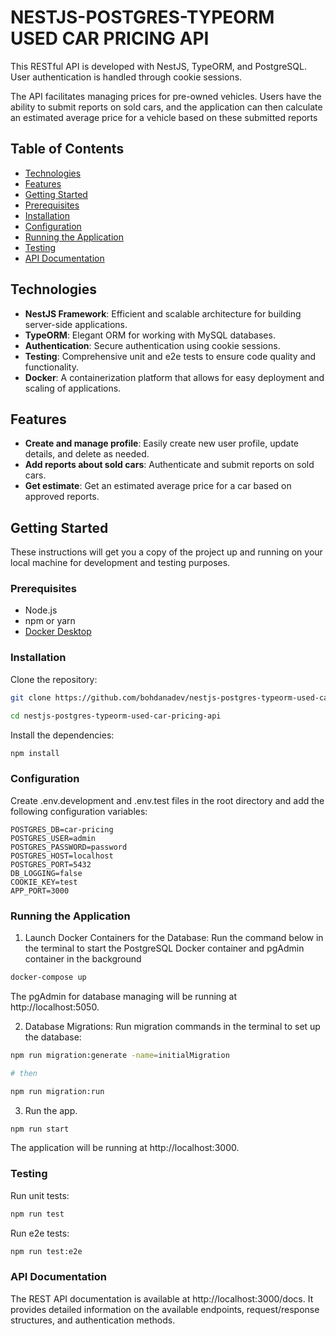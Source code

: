 # NESTJS-POSTGRES-TYPEORM USED CAR PRICING API
This RESTful API is developed with NestJS, TypeORM, and PostgreSQL. User authentication is handled through cookie sessions.

The API facilitates managing prices for pre-owned vehicles. Users have the ability to submit reports on sold cars, and the application can then calculate an estimated average price for a vehicle based on these submitted reports

## Table of Contents
- [Technologies](#technologies)
- [Features](#features)
- [Getting Started](#getting-started)
- [Prerequisites](#prerequisites)
- [Installation](#installation)
- [Configuration](#configuration)
- [Running the Application](#running-the-application)
- [Testing](#testing)
- [API Documentation](#api-documentation)

## Technologies
- **NestJS Framework**: Efficient and scalable architecture for building server-side applications.
- **TypeORM**: Elegant ORM for working with MySQL databases.
- **Authentication**: Secure authentication using cookie sessions.
- **Testing**: Comprehensive unit and e2e tests to ensure code quality and functionality.
- **Docker**: A containerization platform that allows for easy deployment and scaling of applications.

## Features
- **Create and manage profile**: Easily create new user profile, update details, and delete as needed.
- **Add reports about sold cars**: Authenticate and submit reports on sold cars.
- **Get estimate**:  Get an estimated average price for a car based on approved reports.


## Getting Started
These instructions will get you a copy of the project up and running on your local machine for development and testing purposes.

### Prerequisites
- Node.js
- npm or yarn
- [Docker Desktop](https://www.docker.com/products/docker-desktop/)

### Installation
Clone the repository:

```bash
git clone https://github.com/bohdanadev/nestjs-postgres-typeorm-used-car-pricing-api

cd nestjs-postgres-typeorm-used-car-pricing-api
```

Install the dependencies:

```bash
npm install

```

### Configuration
Create .env.development and .env.test files in the root directory and add the following configuration variables:

```.env
POSTGRES_DB=car-pricing
POSTGRES_USER=admin
POSTGRES_PASSWORD=password
POSTGRES_HOST=localhost
POSTGRES_PORT=5432
DB_LOGGING=false
COOKIE_KEY=test
APP_PORT=3000
```

### Running the Application


1. Launch Docker Containers for the Database: Run the command below in the terminal to start the PostgreSQL Docker container and pgAdmin container in the background

```bash
docker-compose up
```
The pgAdmin for database managing will be running at http://localhost:5050.

2. Database Migrations: Run migration commands in the terminal to set up the database:

```bash
npm run migration:generate -name=initialMigration

# then

npm run migration:run

```

3. Run the app.

```bash
npm run start

```
The application will be running at http://localhost:3000.

### Testing

Run unit tests:

```bash
npm run test

```

Run e2e tests:

```bash
npm run test:e2e

```

### API Documentation
The REST API documentation is available at http://localhost:3000/docs. It provides detailed information on the available endpoints, request/response structures, and authentication methods.
